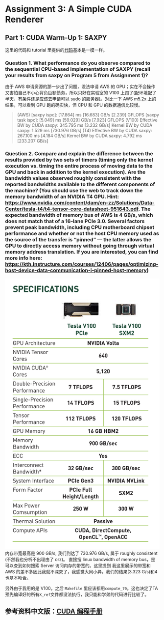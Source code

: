 # Assignment 3: A Simple CUDA Renderer

## Part 1: CUDA Warm-Up 1: SAXPY
这里的代码和 tutorial 里提供的[代码](https://github.com/HeKun-NVIDIA/CUDA-Programming-Guide-in-Chinese/blob/main/%E7%AC%AC3%E7%AB%A0%E7%BC%96%E7%A8%8B%E6%8E%A5%E5%8F%A3/%E7%AC%AC%E4%B8%89%E7%AB%A0%E7%BC%96%E7%A8%8B%E6%8E%A5%E5%8F%A3.md#322-%E8%AE%BE%E5%A4%87%E5%AD%98%E5%82%A8)基本是一模一样。

### Question 1. What performance do you observe compared to the sequential CPU-based implementation of SAXPY (recall your results from saxpy on Program 5 from Assignment 1)?

由于 AWS 申请资源的那一步出了问题，没法申请 AWS 的 GPU；实在不会操作又害怕自己不小心背负巨额债务，所以只好在实验室的 V100 上跑了(配环境配了半天，有条件还是应该去申请可以 sudo 的服务器)。对比一下 AWS m5.2x 上的结果，可以看到 GPU 跑的确实快，但 CPU 和 GPU 的数据通信比较慢。
> (AWS) [saxpy ispc]:		[17.864] ms	[16.683] GB/s	[2.239] GFLOPS
[saxpy task ispc]:	[5.049] ms	[59.029] GB/s	[7.923] GFLOPS
(V100) Effective BW by CUDA saxpy: 345.795 ms          [3.232 GB/s]
Kernel BW by CUDA saxpy: 1.529 ms               [730.976 GB/s]
(T4) Effective BW by CUDA saxpy: 267.100 ms		[4.184 GB/s]
Kernel BW by CUDA saxpy: 4.792 ms		[233.207 GB/s]

### Question 2. Compare and explain the difference between the results provided by two sets of timers (timing only the kernel execution vs. timing the entire process of moving data to the GPU and back in addition to the kernel execution). Are the bandwidth values observed roughly consistent with the reported bandwidths available to the different components of the machine? (You should use the web to track down the memory bandwidth of an NVIDIA T4 GPU. Hint: https://www.nvidia.com/content/dam/en-zz/Solutions/Data-Center/tesla-t4/t4-tensor-core-datasheet-951643.pdf. The expected bandwidth of memory bus of AWS is 4 GB/s, which does not match that of a 16-lane PCIe 3.0. Several factors prevent peak bandwidth, including CPU motherboard chipset performance and whether or not the host CPU memory used as the source of the transfer is “pinned” — the latter allows the GPU to directly access memory without going through virtual memory address translation. If you are interested, you can find more info here: https://kth.instructure.com/courses/12406/pages/optimizing-host-device-data-communication-i-pinned-host-memory)

![img](./pics/V100_arch.png)
内存带宽最高是 900 GB/s, 我们到达了 730.976 GB/s, 属于 roughly consistent (不然我也分析不出理由了 orz)。
直接搜 linux bandwidth of memory bus，是可以查到如何搜索 Server 访问内存的带宽的。这里提到 我这里展示的带宽和 AWS 的差不多因此我就不深究了，我感觉大同小异，我们的结果(3.323 G/s)和4也基本吻合。

另外由于我用的是 V100，之后 `Makefile` 里应该都用`compute_70`。这也决定了TA 预先编译好的所有`X_ref`文件都没法执行，我只能和学弟的代码进行比较了。

## 参考资料中文版：[CUDA 编程手册](https://github.com/HeKun-NVIDIA/CUDA-Programming-Guide-in-Chinese)